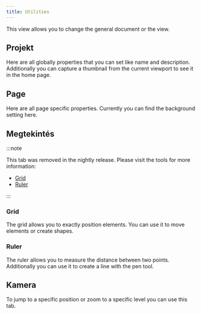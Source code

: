 ```yaml
---
title: Utilities
---
```


This view allows you to change the general document or the view.

## Projekt

Here are all globally properties that you can set like name and description.
Additionally you can capture a thumbnail from the current viewport to see it in the home page.

## Page

Here are all page specific properties. Currently you can find the background setting here.

## Megtekintés

:::note

This tab was removed in the nightly release.
Please visit the tools for more information:

- [Grid](/docs/v2/tools/grid)
- [Ruler](/docs/v2/tools/ruler)

:::

### Grid

The grid allows you to exactly position elements. You can use it to move elements or create shapes.

### Ruler

The ruler allows you to measure the distance between two points. Additionally you can use it to create a line with the pen tool.

## Kamera

To jump to a specific position or zoom to a specific level you can use this tab.
